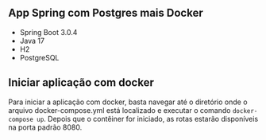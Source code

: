 ## App Spring com Postgres mais Docker

- Spring Boot 3.0.4
- Java 17
- H2
- PostgreSQL

## Iniciar aplicação com docker

Para iniciar a aplicação com docker, basta navegar até o diretório onde o arquivo docker-compose.yml 
está localizado e executar o comando `docker-compose up`. 
Depois que o contêiner for iniciado, as rotas estarão disponíveis na porta padrão 8080.
